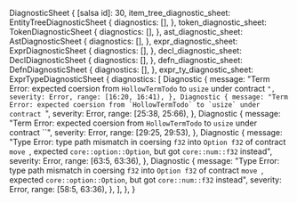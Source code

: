 DiagnosticSheet {
    [salsa id]: 30,
    item_tree_diagnostic_sheet: EntityTreeDiagnosticSheet {
        diagnostics: [],
    },
    token_diagnostic_sheet: TokenDiagnosticSheet {
        diagnostics: [],
    },
    ast_diagnostic_sheet: AstDiagnosticSheet {
        diagnostics: [],
    },
    expr_diagnostic_sheet: ExprDiagnosticSheet {
        diagnostics: [],
    },
    decl_diagnostic_sheet: DeclDiagnosticSheet {
        diagnostics: [],
    },
    defn_diagnostic_sheet: DefnDiagnosticSheet {
        diagnostics: [],
    },
    expr_ty_diagnostic_sheet: ExprTypeDiagnosticSheet {
        diagnostics: [
            Diagnostic {
                message: "Term Error: expected coersion from `HollowTermTodo` to `usize` under contract ``",
                severity: Error,
                range: [16:20, 16:41),
            },
            Diagnostic {
                message: "Term Error: expected coersion from `HollowTermTodo` to `usize` under contract ``",
                severity: Error,
                range: [25:38, 25:66),
            },
            Diagnostic {
                message: "Term Error: expected coersion from `HollowTermTodo` to `usize` under contract ``",
                severity: Error,
                range: [29:25, 29:53),
            },
            Diagnostic {
                message: "Type Error: type path mismatch in coersing `f32` into `Option f32` of contract `move `, expected `core::option::Option`, but got `core::num::f32` instead",
                severity: Error,
                range: [63:5, 63:36),
            },
            Diagnostic {
                message: "Type Error: type path mismatch in coersing `f32` into `Option f32` of contract `move `, expected `core::option::Option`, but got `core::num::f32` instead",
                severity: Error,
                range: [58:5, 63:36),
            },
        ],
    },
}